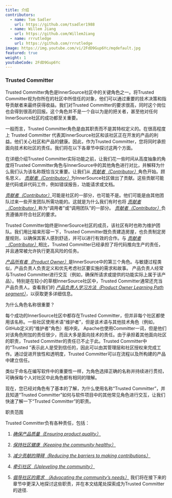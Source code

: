 ```yaml
---
title: 介绍
contributors:
  - name: Tom Sadler
    url: https://github.com/tsadler1988
  - name: Willem Jiang
    url: https://github.com/WillemJiang
  - name: rrrutledge
    url: https://github.com/rrrutledge
image: https://img.youtube.com/vi/2FdD9Gup6Yc/mqdefault.jpg
featured: true
weight: 1
youtubeCode: 2FdD9Gup6Yc
---
```

<div class="sect2">
<h3 id="_trusted_committer">Trusted Committer</h3>
<div class="paragraph">
<p>Trusted Committer角色是InnerSource社区中的关键角色之一。将Trusted Committer视为你所在的社区中所信任的对象，他们可以通过重要的技术决策和指导贡献者来最终获得收益。我们对Trusted Committer的要求很高，同时这个岗位也会得到很高的回报。这个角色并不是一个自以为是的把关者，甚至他对任何InnerSource社区的成功都至关重要。</p>
</div>
<div class="paragraph">
<p>一般而言，Trusted Committer角色是由其职责而不是其特权定义的。在很高程度上 Trusted Committer 代表其InnerSource社区和该社区正在开发的产品的利益。他们关心社区和产品的健康。因此，作为Trusted Committer，您将同时承担面向技术和社区的责任。我们将在以下各章节中探讨这两个方面。</p>
</div>
<div class="paragraph">
<p>在详细介绍Trusted Committer实际功能之前，让我们花一些时间从高度抽象的角度将Trusted Committer角色与InnerSource中的其他角色进行对比，并解释为什么我们认为该名称既恰当又重要。让我们从 <a href="https://innersourcecommons.org/resources/learningpath/contributor/zh/index"><em>贡献者（Contributor）</em></a>角色开始。顾名思义， <a href="https://innersourcecommons.org/resources/learningpath/contributor/zh/index"><em>贡献者（Contributor）</em></a>为InnerSource社区做出了贡献。这些贡献可能是代码或非代码工件，例如错误报告，功能请求或文档。</p>
</div>
<div class="paragraph">
<p><a href="https://innersourcecommons.org/resources/learningpath/contributor/zh/index"><em>贡献者（Contributor）</em></a>可能是社区的一部分，也可能不是。他们可能是由其他团队过来一些开发团队所需功能的。这就是为什么我们有时也将 <a href="https://innersourcecommons.org/resources/learningpath/contributor/zh/index"><em>贡献者（Contributor）</em></a>称为“调用者”或“调用团队”的一部分。 <a href="https://innersourcecommons.org/resources/learningpath/contributor/zh/index"><em>贡献者（Contributor）</em></a>负责遵循并符合社区的要求。</p>
</div>
<div class="paragraph">
<p>Trusted Committer始终是InnerSource社区的成员，该社区有时也称为维护团队。我们用比喻来形容一下，Trusted Committer既负责建造房屋，也负责制定房屋规则，以确保其客人感到舒适，并可以进行有效的合作。与 <a href="https://innersourcecommons.org/resources/learningpath/contributor/zh/index"><em>贡献者（Contributor）</em></a>相比，Trusted Committer已经承担了将代码推向生产的责任，并且通常被允许执行更高风险的任务。</p>
</div>
<div class="paragraph">
<p><a href="https://innersourcecommons.org/learn/learning-path/product-owner/01"><em>产品所有者（Product Owner）</em></a>是InnerSource中的第三个角色。与敏捷过程类似，产品负责人负责定义和优先考虑社区要实施的需求和故事。 产品负责人经常与Trusted Committer进行交互（例如，确保所请求或提供的功能实际上属于该产品）。特别是在较小的草根InnerSource社区中，Trusted Committer通常还充当产品负责人。查看我们的 <a href="https://innersourcecommons.org/learn/learning-path/product-owner/01"><em>产品负责人学习方法（Product Owner Learning Path segment）</em></a>，以获取更多详细信息。</p>
</div>
<div class="paragraph">
<p>为什么角色名称很重要？</p>
</div>
<div class="paragraph">
<p>每个成功的InnerSource社区中都存在Trusted Committer，但并非每个社区都使用该名称。一些社区使用术语“维护者”，但是该术语与其他技术角色（例如，GitHub定义的“维护者”角色）相冲突。 Apache也使用Committer一词，但是他们对该角色附加的责任很少，而且大多是面向技术的责任。由于承担着其他面向社区的职责，Trusted Committer的责任已不止于此。Trusted Committer中的“Trusted ”表示此人是受到信任的，因此可以由其管理层和社区授权来完成工作。通过促进开放性和透明度，Trusted Committer可以在流程以及所构建的产品中建立信任。</p>
</div>
<div class="paragraph">
<p>类似于命名在编写软件中的重要性一样，为角色选择正确的名称并持续进行贯彻，可确保每个人对社区中此角色都有相同的理解。</p>
</div>
<div class="paragraph">
<p>现在，您已经对角色有了基本的了解，为什么使用名称“Trusted Committer”，并且知道“Trusted Committer”如何与软件项目中的其他常见角色进行交互，让我们快速了解一下“Trusted Committer”的职责。</p>
</div>
<div class="paragraph">
<p>职责范围</p>
</div>
<div class="paragraph">
<p>Trusted Committer负有各种责任，包括：</p>
</div>
<div class="olist arabic">
<ol class="arabic">
<li>
<p><a href="https://innersourcecommons.org/resources/learningpath/trusted-committer/zh/02/"><em>确保产品质量（Ensuring product quality）</em></a></p>
</li>
<li>
<p><a href="https://innersourcecommons.org/resources/learningpath/trusted-committer/zh/03/"><em>保持社区健康（Keeping the community healthy）</em></a></p>
</li>
<li>
<p><a href="https://innersourcecommons.org/resources/learningpath/trusted-committer/zh/05/"><em>减少贡献的障碍（Reducing the barriers to making contributions）</em></a></p>
</li>
<li>
<p><a href="https://innersourcecommons.org/resources/learningpath/trusted-committer/zh/04/"><em>牵引社区（Upleveling the community）</em></a></p>
</li>
<li>
<p><a href="https://innersourcecommons.org/resources/learningpath/trusted-committer/zh/06/"><em>倡导社区的需求 （Advocating the community’s needs）</em></a>
我们将在接下来的章节中更深入地探讨这些职责，并在本文结尾处探索成为Trusted Committer的途径.</p>
</li>
</ol>
</div>
</div>
<!--- This file autogenerated from https://github.com/InnerSourceCommons/InnerSourceLearningPath/blob/master/scripts -->